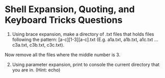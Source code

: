 # Shell Expansion, Quoting, and Keyboard Tricks Questions

1. Using brace expansion, make a directory of .txt files that holds files following the pattern: [a-c][1-3][a-c].txt (E.g. a1a.txt, a1b.txt, a1c.txt ... c3a.txt, c3b.txt, c3c.txt).

Now remove all the files where the middle number is 3. 

2. Using parameter expansion, print to console the current directory that you are in. (Hint: echo)
